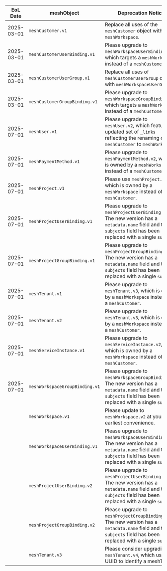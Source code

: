 | EoL Date | meshObject | Deprecation Notice |
|---|---|---|
| 2025-03-01 | `meshCustomer.v1` | Replace all uses of the `meshCustomer` object with `meshWorkspace`. |
| 2025-03-01 | `meshCustomerUserBinding.v1` | Please upgrade to `meshWorkspaceUserBinding.v2`, which targets a `meshWorkspace` instead of a `meshCustomer`. |
| 2025-03-01 | `meshCustomerUserGroup.v1` | Replace all uses of `meshCustomerUserGroup` object with `meshWorkspaceUserGroup`. |
| 2025-03-01 | `meshCustomerGroupBinding.v1` | Please upgrade to `meshWorkspaceGroupBinding.v2`, which targets a `meshWorkspace` instead of a `meshCustomer`. |
| 2025-07-01 | `meshUser.v1` | Please upgrade to `meshUser.v2`, which features an updated set of `_links` reflecting the renaming of `meshCustomer` to `meshWorkspace`. |
| 2025-07-01 | `meshPaymentMethod.v1` | Please upgrade to `meshPaymentMethod.v2`, which is owned by a `meshWorkspace` instead of a `meshCustomer`. |
| 2025-07-01 | `meshProject.v1` | Please use `meshProject.v2`, which is owned by a `meshWorkspace` instead of a `meshCustomer`. |
| 2025-07-01 | `meshProjectUserBinding.v1` | Please upgrade to `meshProjectUserBinding.v3`. The new version has a `metadata.name` field and the `subjects` field has been replaced with a single `subject`. |
| 2025-07-01 | `meshProjectGroupBinding.v1` | Please upgrade to `meshProjectGroupBinding.v3`. The new version has a `metadata.name` field and the `subjects` field has been replaced with a single `subject`. |
| 2025-07-01 | `meshTenant.v1` | Please upgrade to `meshTenant.v3`, which is owned by a `meshWorkspace` instead of a `meshCustomer`. |
| 2025-07-01 | `meshTenant.v2` | Please upgrade to `meshTenant.v3`, which is owned by a `meshWorkspace` instead of a `meshCustomer`. |
| 2025-07-01 | `meshServiceInstance.v1` | Please upgrade to `meshServiceInstance.v2`, which is owned by a `meshWorkspace` instead of a `meshCustomer`. |
| 2025-07-01 | `meshWorkspaceGroupBinding.v1` | Please upgrade to `meshWorkspaceGroupBinding.v2`. The new version has a `metadata.name` field and the `subjects` field has been replaced with a single `subject`. |
|  | `meshWorkspace.v1` | Please update to `meshWorkspace.v2` at your earliest convenience. |
|  | `meshWorkspaceUserBinding.v1` | Please upgrade to `meshWorkspaceUserBinding.v2`. The new version has a `metadata.name` field and the `subjects` field has been replaced with a single `subject`. |
|  | `meshProjectUserBinding.v2` | Please upgrade to `meshProjectUserBinding.v3`. The new version has a `metadata.name` field and the `subjects` field has been replaced with a single `subject`. |
|  | `meshProjectGroupBinding.v2` | Please upgrade to `meshProjectGroupBinding.v3`. The new version has a `metadata.name` field and the `subjects` field has been replaced with a single `subject`. |
|  | `meshTenant.v3` | Please consider upgrading to `meshTenant.v4`, which uses a UUID to identify a meshTenant. |
